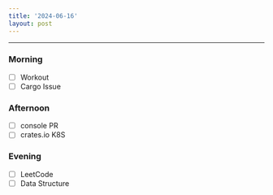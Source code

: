 ```yaml
---
title: '2024-06-16'
layout: post
---
```


---

### Morning

- [ ] Workout
- [ ] Cargo Issue

### Afternoon

- [ ] console PR
- [ ] crates.io K8S

### Evening

- [ ] LeetCode
- [ ] Data Structure
